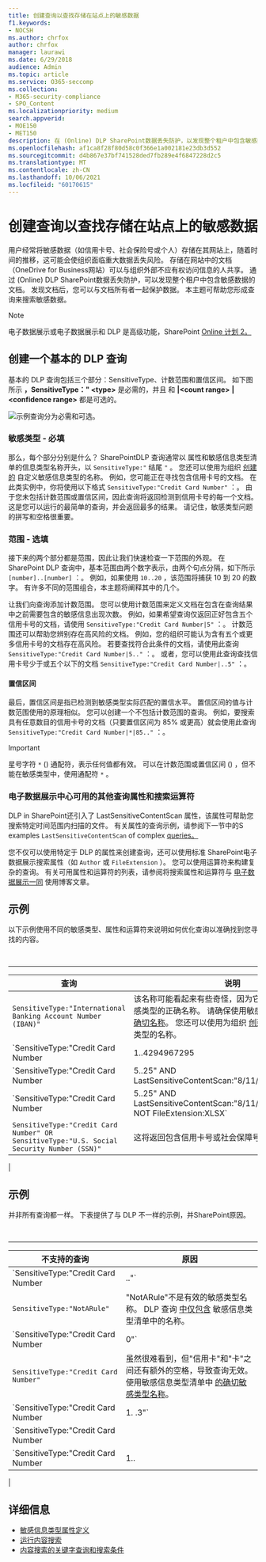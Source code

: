 ```yaml
---
title: 创建查询以查找存储在站点上的敏感数据
f1.keywords:
- NOCSH
ms.author: chrfox
author: chrfox
manager: laurawi
ms.date: 6/29/2018
audience: Admin
ms.topic: article
ms.service: O365-seccomp
ms.collection:
- M365-security-compliance
- SPO_Content
ms.localizationpriority: medium
search.appverid:
- MOE150
- MET150
description: 在 (Online) DLP SharePoint数据丢失防护，以发现整个租户中包含敏感数据的文档。
ms.openlocfilehash: af1ca8f28f80d58c0f366e1a002181e23db3d552
ms.sourcegitcommit: d4b867e37bf741528ded7fb289e4f6847228d2c5
ms.translationtype: MT
ms.contentlocale: zh-CN
ms.lasthandoff: 10/06/2021
ms.locfileid: "60170615"
---
```

# <a name="form-a-query-to-find-sensitive-data-stored-on-sites"></a>创建查询以查找存储在站点上的敏感数据

用户经常将敏感数据（如信用卡号、社会保险号或个人）存储在其网站上，随着时间的推移，这可能会使组织面临重大数据丢失风险。 存储在网站中的文档（OneDrive for Business网站）可以与组织外部不应有权访问信息的人共享。 通过 (Online) DLP SharePoint数据丢失防护，可以发现整个租户中包含敏感数据的文档。 发现文档后，您可以与文档所有者一起保护数据。 本主题可帮助您形成查询来搜索敏感数据。

> [!NOTE]
> 电子数据展示或电子数据展示和 DLP 是高级功能，SharePoint [Online 计划 2。](https://go.microsoft.com/fwlink/?LinkId=510080)

## <a name="forming-a-basic-dlp-query"></a>创建一个基本的 DLP 查询

基本的 DLP 查询包括三个部分：SensitiveType、计数范围和置信区间。 如下图所示 **，SensitiveType：" \<type\>** 是必需的，并且 和 **|\<count range\>** **|\<confidence range\>** 都是可选的。

![示例查询分为必需和可选。](../media/DLP-query-example-text.png)

### <a name="sensitive-type---required"></a>敏感类型 - 必填

那么，每个部分分别是什么？ SharePointDLP 查询通常以 属性和敏感信息类型清单的信息类型名称开头，以 `SensitiveType:"` [](/Exchange/what-the-sensitive-information-types-in-exchange-look-for-exchange-2013-help)结尾 `"` 。 您还可以使用为组织 [创建的](create-a-custom-sensitive-information-type.md) 自定义敏感信息类型的名称。 例如，您可能正在寻找包含信用卡号的文档。 在此类实例中，你将使用以下格式  `SensitiveType:"Credit Card Number"` ：。 由于您未包括计数范围或置信区间，因此查询将返回检测到信用卡号的每一个文档。 这是您可以运行的最简单的查询，并会返回最多的结果。 请记住，敏感类型问题的拼写和空格很重要。

### <a name="ranges---optional"></a>范围 - 选填

接下来的两个部分都是范围，因此让我们快速检查一下范围的外观。 在SharePoint DLP 查询中，基本范围由两个数字表示，由两个句点分隔，如下所示 `[number]..[number]` ：。 例如，如果使用  `10..20` ，该范围将捕获 10 到 20 的数字。 有许多不同的范围组合，本主题将阐释其中的几个。

让我们向查询添加计数范围。 您可以使用计数范围来定义文档在包含在查询结果中之前需要包含的敏感信息出现次数。 例如，如果希望查询仅返回正好包含五个信用卡号的文档，请使用  `SensitiveType:"Credit Card Number|5"` ：。 计数范围还可以帮助您辨别存在高风险的文档。 例如，您的组织可能认为含有五个或更多信用卡号的文档存在高风险。 若要查找符合此条件的文档，请使用此查询  `SensitiveType:"Credit Card Number|5.."` ：。 或者，您可以使用此查询查找信用卡号少于或五个以下的文档  `SensitiveType:"Credit Card Number|..5"` ：。

#### <a name="confidence-range"></a>置信区间

最后，置信区间是指已检测到敏感类型实际匹配的置信水平。 置信区间的值与计数范围使用的原理相似。 您可以创建一个不包括计数范围的查询。 例如，要搜索具有任意数目的信用卡号的文档（只要置信区间为 85% 或更高）就会使用此查询  `SensitiveType:"Credit Card Number|*|85.."` ：。

> [!IMPORTANT]
> 星号字符 `*` () 通配符，表示任何值都有效。 可以在计数范围或置信区间 () ，但不能在敏感类型中，使用通配符 `*` 。

### <a name="additional-query-properties-and-search-operators-available-in-the-ediscovery-center"></a>电子数据展示中心可用的其他查询属性和搜索运算符

DLP in SharePoint还引入了 LastSensitiveContentScan 属性，该属性可帮助您搜索特定时间范围内扫描的文件。 有关属性的查询示例，请参阅下一节中的S examples `LastSensitiveContentScan` of complex [queries。](#examples-of-complex-queries)

您不仅可以使用特定于 DLP 的属性来创建查询，还可以使用标准 SharePoint电子数据展示搜索属性（如 `Author` 或 `FileExtension` ）。 您可以使用运算符来构建复杂的查询。 有关可用属性和运算符的列表，请参阅将搜索属性和运算符与 [电子数据展示一同](/archive/blogs/quentin/using-search-properties-and-operators-with-ediscovery) 使用博客文章。

## <a name="examples-of-complex-queries"></a>示例

以下示例使用不同的敏感类型、属性和运算符来说明如何优化查询以准确找到您寻找的内容。

<br>

****

|查询|说明|
|---|---|
|`SensitiveType:"International Banking Account Number (IBAN)"`|该名称可能看起来有些奇怪，因为它太长，但却是该敏感类型的正确名称。 请确保使用敏感信息类型清单 [中的确切名称](/Exchange/what-the-sensitive-information-types-in-exchange-look-for-exchange-2013-help)。 您还可以使用为组织 [创建的](create-a-custom-sensitive-information-type.md) 自定义敏感信息类型的名称。|
|`SensitiveType:"Credit Card Number|1..4294967295|1..100"`|这将返回至少与敏感类型"信用卡号"匹配的文档。 每个范围的值分别是最小值和最大值。 编写此查询的一种更简单的方式是  `SensitiveType:"Credit Card Number"` ，但其中最有趣的是什么？|
|`SensitiveType:"Credit Card Number|5..25" AND LastSensitiveContentScan:"8/11/2018..8/13/2018"`|这将返回从 2018 年 8 月 11 日到 2018 年 8 月 13 日扫描的包含 5-25 个信用卡号的文档。|
|`SensitiveType:"Credit Card Number|5..25" AND LastSensitiveContentScan:"8/11/2018..8/13/2018" NOT FileExtension:XLSX`|这将返回从 2018 年 8 月 11 日到 2018 年 8 月 13 日扫描的包含 5-25 个信用卡号的文档。 查询结果中不包含具有 XLSX 扩展名的文件。  `FileExtension` 是可以在查询中包括的许多属性之一。 有关详细信息，请参阅将 [搜索属性和运算符与电子数据展示一同使用](/archive/blogs/quentin/using-search-properties-and-operators-with-ediscovery)。|
|`SensitiveType:"Credit Card Number" OR SensitiveType:"U.S. Social Security Number (SSN)"`|这将返回包含信用卡号或社会保障号的文档。|
|

## <a name="examples-of-queries-to-avoid"></a>示例

并非所有查询都一样。 下表提供了与 DLP 不一样的示例，并SharePoint原因。

<br>

****

|不支持的查询|原因|
|---|---|
|`SensitiveType:"Credit Card Number|.."`|必须至少添加一个数值。|
|`SensitiveType:"NotARule"`|"NotARule"不是有效的敏感类型名称。 DLP 查询 [中仅包含](/Exchange/what-the-sensitive-information-types-in-exchange-look-for-exchange-2013-help) 敏感信息类型清单中的名称。|
|`SensitiveType:"Credit Card Number|0"`|零对范围中的最小值或最大值无效。|
|`SensitiveType:"Credit Card Number"`|虽然很难看到，但"信用卡"和"卡"之间还有额外的空格，导致查询无效。 使用敏感信息类型清单中 [的确切敏感类型名称](/Exchange/what-the-sensitive-information-types-in-exchange-look-for-exchange-2013-help)。|
|`SensitiveType:"Credit Card Number|1. .3"`|两个周期部分不应用空格分隔。|
|`SensitiveType:"Credit Card Number| |1..|80.."`|管道分隔符太多 \| () 。 请改为遵循以下格式： `SensitiveType: "Credit Card Number|1..|80.."`|
|`SensitiveType:"Credit Card Number|1..|80..101"`|由于置信度值表示百分比，因此不能超过 100。 请选择 1 至 100 之间的数值。|
|

## <a name="for-more-information"></a>详细信息

- [敏感信息类型属性定义](sensitive-information-type-entity-definitions.md)
- [运行内容搜索](content-search.md)
- [内容搜索的关键字查询和搜索条件](keyword-queries-and-search-conditions.md)
